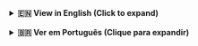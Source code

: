 <details>
  <summary><strong>🇪🇳 View in English (Click to expand)</strong></summary>
  
  # É pra viajar!
  ![É pra viajar! Logo](src/static/logo.png)

  Welcome to the official website repository for the **É pra viajar!** travel agency. This project is hosted on GitHub Pages and is publicly accessible via our custom domain:

  ### ➡️ **[www.epraviajar.com.br](https://www.epraviajar.com.br)**

  This site serves as our agency's primary marketing and sales platform, offering a portal for quoting travel packages, airfare, and a blog with travel tips.

  We are official partners with **OnerTravel** ([https://onertravel.com](https://onertravel.com)), using the Befly search widget to provide the best travel options to our clients.

  ## ✨ Key Features

  This is not just a typical static site. It was built with several dynamic features to be fast, modern, and easy to manage:

  * **✈️ OnerTravel Integration:** The site integrates the Befly search widget, allowing users to get quotes for flights, hotels, and packages directly through our partner's platform.
  * **📰 Headless Dynamic Blog:** Blog posts are not hard-coded. They are managed via a **Google Sheet** and dynamically loaded onto the site using the `fetch` API and `PapaParse.js`.
  * **🔍 Client-Side Search:** A search page (`search-page.html`) that filters all blog posts by title, category, or tags in real-time, with no backend required.
  * **📄 Dynamic Post Pages:** Individual article pages (`post-page/post.html`) are generated dynamically. The script retrieves the post title from the URL parameters, finds the corresponding content from the Google Sheet, and renders it.
  * **❤️ Related Posts:** At the end of each article, an algorithm suggests other posts based on common tags and categories.
  * **📱 Custom Components:** The site uses several custom JavaScript components, including a 100% custom-built carousel with touch and drag gesture support.
  * **📧 Functional Contact Form:** The "Fale Conosco" (Contact Us) modal is fully functional and uses the [formsubmit.co](https://formsubmit.co/) service to forward form messages directly to the agency's email, requiring no server-side code.
  * **🚀 Modern & Responsive Design:** Built with pure HTML5, modern CSS3 (Variables, Flexbox, Grid), and vanilla JavaScript for high performance and full responsiveness.

  ## 🛠️ Tech Stack

  * **Frontend:**
      * HTML5
      * CSS3 (with CSS Variables, Flexbox, Grid)
      * JavaScript (ES6+ with Modules)
  * **Libraries & Services:**
      * **PapaParse.js:** Used to parse the `.csv` export from Google Sheets into a usable JSON object.
      * **FormSubmit.co:** Backend service for the contact form.
      * **Befly (OnerTravel):** Travel search widget.
      * **Font Awesome:** For icons.
      * **Google Fonts:** For the "Montserrat" font family.
  * **Hosting:**
      * GitHub Pages

  ## 💡 How the Blog Works (Google Sheets as CMS)

  The blog's content management is handled intelligently, without needing a traditional database or CMS:

  1.  All post content (titles, text, images, tags, author, etc.) is stored in a **Google Sheet**.
  2.  The `src/assets/functions/getPosts.js` script fetches this public sheet in `.csv` format using the `fetch` API.
  3.  The `PapaParse` library converts the CSV text into a JSON object.
  4.  Posts are cached in the browser's `sessionStorage` to prevent redundant requests and speed up navigation.
  5.  Page scripts (`script.js`, `search-page.js`, `post.js`) use this JSON to render post lists, the search results, and individual post pages.

  ## 📜 License

  This project is distributed under the MIT License. See the [LICENSE](LICENSE) file for more details.

</details>

<br>

<details>
  <summary><strong>🇧🇷 Ver em Português (Clique para expandir)</strong></summary>
  
  # É pra viajar!
  ![Logo do É pra viajar](src/static/logo.png)

  Bem-vindo ao repositório oficial do site da agência de viagens **É pra viajar!**. Este projeto é hospedado diretamente no GitHub Pages e está disponível publicamente através do nosso domínio:

  ### ➡️ **[www.epraviajar.com.br](https://www.epraviajar.com.br)**

  O site serve como a principal plataforma de marketing e vendas da agência, oferecendo um portal para cotação de pacotes, passagens aéreas e um blog com dicas de viagem.

  Somos parceiros oficiais da **OnerTravel** ([https://onertravel.com](https://onertravel.com)), utilizando o widget de busca Befly para fornecer as melhores opções de viagem aos nossos clientes.

  ## ✨ Principais Funcionalidades

  Este não é um site estático comum. Ele foi construído com várias funcionalidades dinâmicas para ser rápido, moderno e fácil de gerenciar:

  * **✈️ Integração com OnerTravel:** O site integra o widget de busca Befly, permitindo que os usuários façam cotações de voos, hotéis e pacotes diretamente pela plataforma da nossa parceira.
  * **📰 Blog Dinâmico "Headless":** As postagens do blog não estão fixas no código. Elas são gerenciadas através de uma **Planilha Google** e carregadas dinamicamente no site via `fetch` API e `PapaParse.js`.
  * **🔍 Busca Client-Side:** Uma página de busca (`search-page.html`) que filtra todas as postagens do blog por título, categoria ou tags em tempo real, sem a necessidade de um backend.
  * **📄 Páginas de Post Dinâmicas:** As páginas de cada artigo (`post-page/post.html`) são geradas dinamicamente. O script busca o título do post nos parâmetros da URL, encontra o conteúdo correspondente na planilha e o renderiza.
  * **❤️ Posts Relacionados:** Ao final de cada artigo, um algoritmo sugere outras postagens com base em tags e categorias em comum.
  * **📱 Componentes Customizados:** O site utiliza vários componentes JavaScript customizados, incluindo um carrossel de slides 100% próprio com suporte a toque e gestos de arrastar.
  * **📧 Formulário de Contato:** O modal "Fale Conosco" é totalmente funcional e utiliza o serviço [formsubmit.co](https://formsubmit.co/) para encaminhar mensagens do formulário diretamente para o email da agência, sem a necessidade de um servidor.
  * **🚀 Design Moderno e Responsivo:** Construído com HTML5, CSS3 moderno (Variáveis, Flexbox, Grid) e JavaScript puro, garantindo alta performance e total responsividade.

  ## 🛠️ Tecnologias Utilizadas

  * **Frontend:**
      * HTML5
      * CSS3 (com Variáveis CSS, Flexbox, Grid)
      * JavaScript (ES6+ com Módulos)
  * **Bibliotecas e Serviços:**
      * **PapaParse.js:** Usado para converter o `.csv` exportado do Google Sheets em um objeto JSON fácil de usar.
      * **FormSubmit.co:** Serviço de backend para o formulário de contato.
      * **Befly (OnerTravel):** Widget de busca de viagens.
      * **Font Awesome:** Para ícones.
      * **Google Fonts:** Para a fonte "Montserrat".
  * **Hospedagem:**
      * GitHub Pages

  ## 💡 Como o Blog Funciona (Google Sheets como CMS)

  O gerenciamento de conteúdo do blog é feito de forma inteligente, sem a necessidade de um banco de dados ou CMS tradicional:

  1.  Todo o conteúdo dos posts (títulos, textos, imagens, tags, autor, etc.) é armazenado em uma **Planilha Google**.
  2.  O script `src/assets/functions/getPosts.js` busca essa planilha pública no formato `.csv` usando a `fetch` API.
  3.  A biblioteca `PapaParse` converte o texto CSV em um objeto JSON.
  4.  Os posts são cacheados no `sessionStorage` do navegador para evitar requisições desnecessárias e acelerar a navegação.
  5.  Os scripts das páginas (`script.js`, `search-page.js`, `post.js`) usam esse JSON para renderizar as listas de posts, a busca e as páginas de post individuais.

  ## 📜 Licença

  Este projeto é distribuído sob a licença MIT. Veja o arquivo [LICENSE](LICENSE) para mais detalhes.

</details>